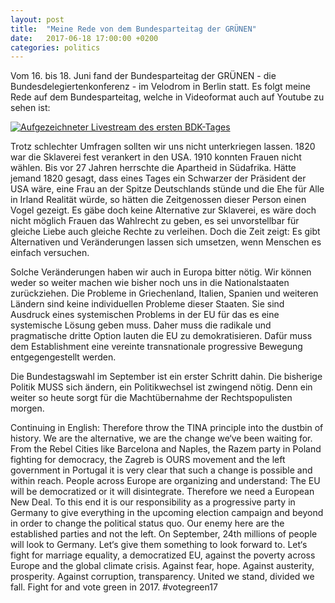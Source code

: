 ```yaml
---
layout: post
title:  "Meine Rede von dem Bundesparteitag der GRÜNEN"
date:   2017-06-18 17:00:00 +0200
categories: politics
---
```


Vom 16. bis 18. Juni fand der Bundesparteitag der GRÜNEN - die 
Bundesdelegiertenkonferenz - im Velodrom in Berlin statt. Es folgt meine Rede
auf dem Bundesparteitag, welche in Videoformat auch auf Youtube zu sehen ist:

[![Aufgezeichneter Livestream des ersten BDK-Tages](https://img.youtube.com/vi/3BlOrCdFefo/0.jpg)](https://www.youtube.com/watch?v=3BlOrCdFefo&t=2h29m12s "Bundesparteitag 2017 - Live aus Berlin - Tag 1")


Trotz schlechter Umfragen sollten wir uns nicht unterkriegen lassen. 1820 war 
die Sklaverei fest verankert in den USA. 1910 konnten Frauen nicht wählen. Bis 
vor 27 Jahren herrschte die Apartheid in Südafrika. Hätte jemand 1820 gesagt, 
dass eines Tages ein Schwarzer der Präsident der USA wäre, eine Frau an der 
Spitze Deutschlands stünde und die Ehe für Alle in Irland Realität würde, so 
hätten die Zeitgenossen dieser Person einen Vogel gezeigt. Es gäbe doch keine 
Alternative zur Sklaverei, es wäre doch nicht möglich Frauen das Wahlrecht zu 
geben, es sei unvorstellbar für gleiche Liebe auch gleiche Rechte zu verleihen. 
Doch die Zeit zeigt: Es gibt Alternativen und Veränderungen lassen sich umsetzen, 
wenn Menschen es einfach versuchen.

Solche Veränderungen haben wir auch in Europa bitter nötig. Wir können weder so 
weiter machen wie bisher noch uns in die Nationalstaaten zurückziehen. Die 
Probleme in Griechenland, Italien, Spanien und weiteren Ländern sind keine 
individuellen Probleme dieser Staaten. Sie sind Ausdruck eines systemischen 
Problems in der EU für das es eine systemische Lösung geben muss. Daher muss die 
radikale und pragmatische dritte Option lauten die EU zu demokratisieren. Dafür 
muss dem Establishment eine vereinte transnationale progressive 
Bewegung entgegengestellt werden. 

Die Bundestagswahl im September ist ein erster Schritt dahin. Die bisherige 
Politik MUSS sich ändern, ein Politikwechsel ist zwingend nötig. Denn ein weiter 
so heute sorgt für die Machtübernahme der Rechtspopulisten morgen. 

Continuing in English:
Therefore throw the TINA principle into the dustbin of history. We are the 
alternative, we are the change we‘ve been waiting for. From the Rebel Cities like 
Barcelona and Naples, the Razem party in Poland fighting for democracy, the Zagreb 
is OURS movement and the left government in Portugal it is very clear that such 
a change is possible and within reach. People across Europe are organizing and 
understand: The EU will be democratized or it will disintegrate. Therefore we 
need a European New Deal. To this end it is our responsibility as a progressive 
party in Germany to give everything in the upcoming election campaign and beyond 
in order to change the political status quo. Our enemy here are the established 
parties and not the left. On September, 24th millions of people will 
look to Germany. Let‘s give them something to look forward to. Let‘s fight for 
marriage equality, a democratized EU, against the poverty across Europe and the 
global climate crisis. Against fear, hope. Against austerity, prosperity. Against 
corruption, transparency. United we stand, divided we fall. Fight for and vote 
green in 2017. #votegreen17

